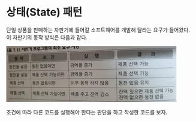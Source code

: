 # 상태\(State\) 패턴

단일 상품을 판매하는 자판기에 들어갈 소프트웨어를 개발해 달라는 요구가 들어왔다. 이 자판기의 동작 방식은 다음과 같다.

![](../../../.gitbook/assets/image%20%2840%29.png)

조건에 따라 다른 코드를 실행해야 한다는 판단을 하고 작성한 코드를 보자.



